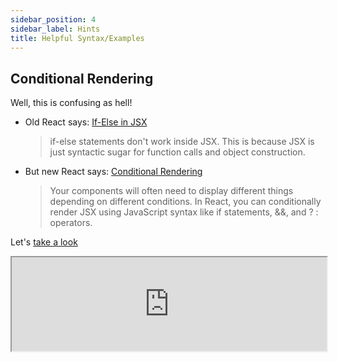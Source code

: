 ```yaml
---
sidebar_position: 4
sidebar_label: Hints
title: Helpful Syntax/Examples
---
```


## Conditional Rendering

Well, this is confusing as hell!

- Old React says: [If-Else in JSX](https://react-cn.github.io/react/tips/if-else-in-JSX.html)
    > if-else statements don't work inside JSX. This is because JSX is just syntactic sugar for function calls and object construction.
- But new React says: [Conditional Rendering](https://react.dev/learn/conditional-rendering)
    > Your components will often need to display different things depending on different conditions. In React, you can conditionally render JSX using JavaScript syntax like if statements, &&, and ? : operators.

Let's [take a look](https://stackblitz.com/edit/ccs-ternary-demo?file=src%2FApp.jsx)

<iframe src='https://stackblitz.com/edit/ccs-ternary-demo?embed=1&file=src%2Fcomponents%2fToggleComponent.jsx' width='100%' style={{display: 'flex', aspectRatio: '16/9'}} />

---

How about [Dealing with empty arrays](https://stackblitz.com/edit/ccs-edit-arrays?file=src%2FApp.jsx)

<iframe src='https://stackblitz.com/edit/ccs-edit-arrays?embed=1&file=src%2FApp.jsx' width='100%' style={{display: 'flex', aspectRatio: '16/9'}} />

## Ternary Operators

A ternary is an item that is composed of three parts.

Per MDN:

> The conditional (ternary) operator is the only JavaScript operator that takes three operands: a condition followed by a question mark (?), then an expression to execute if the condition is truthy followed by a colon (:), and finally the expression to execute if the condition is falsy. This operator is frequently used as an alternative to an if...else statement.

- [MDN: Conditional (ternary) Operator](https://developer.mozilla.org/en-US/docs/Web/JavaScript/Reference/Operators/Conditional_operator)
- [Flavio Copes: Ternary Operator](https://flaviocopes.com/javascript-ternary-operator/)

## Nullish Coalescing

- [MDN: Nullish Coalescing](https://developer.mozilla.org/en-US/docs/Web/JavaScript/Reference/Operators/Nullish_coalescing)
- [Flavio Copes: JavaScript Nullish Coalescing](https://flaviocopes.com/javascript-nullish-coalescing/)
- [JavaScript Tutorial: JavaScript Nullish Coalescing Operator](https://www.javascripttutorial.net/es-next/javascript-nullish-coalescing-operator/)

## Optional Chaining

- [MDN: Optional Chaining](https://developer.mozilla.org/en-US/docs/Web/JavaScript/Reference/Operators/Optional_chaining)
- [Flavio Copes: JavaScript Optional Chaining](https://flaviocopes.com/javascript-optional-chaining/)
- [JavaScript Tutorial: JavaScript Optional Chaining Operator](https://www.javascripttutorial.net/es-next/javascript-optional-chaining-operator/)
